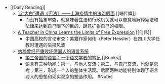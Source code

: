 - [[Daily Reading]]
	- [当“大白”遭遇《宪法》——上海疫情中的法治假面](https://theinitium.com/article/20220516-opinion-law-issue-shanghai/)  [[端传媒]]
		- 而没有抽象审查，就意味著立法和行政机关就可以随意地解释宪法和法律来达到自己眼下的目的、肆意扩张自己的权限。
	- [A Teacher in China Learns the Limits of Free Expression](https://2047.one/t/18493?s=09) [[何伟]]
		- 中国高校的言论审查：美籍作家何伟（Peter Hessler）在四川大学任教时遭遇的举报风波
	- [纳粹曾经严重败坏德国人的语言系统](https://mp.weixin.qq.com/s/5C32HRBbfffcU6zwwd8VWg?s=09)
		- [第三帝国的语言：一个语文学者的笔记](https://book.douban.com/subject/25723401/) [[Books]]
		- 语言有三种功能：第一，与他人交流；第二，与自己交流，也就是思考；第三，形成一个人的整体生活观。后面两种功能特别体现了语言对人的思想和现实观念的塑造作用。 #Notes